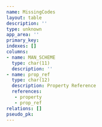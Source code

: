 ```yaml
---
name: MissingCodes
layout: table
description: ''
type: unknown
app_area: ''
primary_key: 
indexes: []
columns:
- name: MAN_SCHEME
  type: char(11)
  description: ''
- name: prop_ref
  type: char(12)
  description: Property Reference
  references:
   - property
   - prop_ref
relations: []
pseudo_pk: 
---
```


